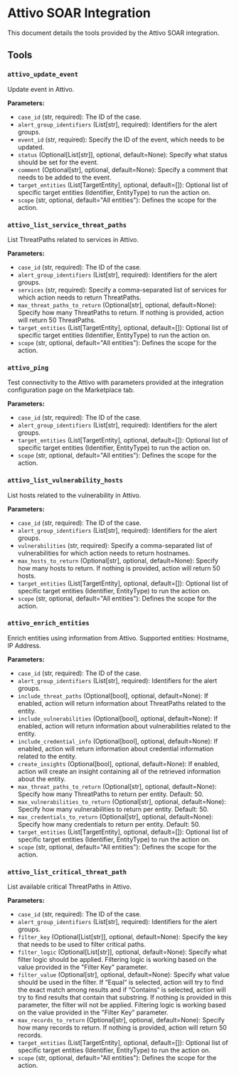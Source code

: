 # Attivo SOAR Integration

This document details the tools provided by the Attivo SOAR integration.

## Tools

### `attivo_update_event`

Update event in Attivo.

**Parameters:**

*   `case_id` (str, required): The ID of the case.
*   `alert_group_identifiers` (List[str], required): Identifiers for the alert groups.
*   `event_id` (str, required): Specify the ID of the event, which needs to be updated.
*   `status` (Optional[List[str]], optional, default=None): Specify what status should be set for the event.
*   `comment` (Optional[str], optional, default=None): Specify a comment that needs to be added to the event.
*   `target_entities` (List[TargetEntity], optional, default=[]): Optional list of specific target entities (Identifier, EntityType) to run the action on.
*   `scope` (str, optional, default="All entities"): Defines the scope for the action.

### `attivo_list_service_threat_paths`

List ThreatPaths related to services in Attivo.

**Parameters:**

*   `case_id` (str, required): The ID of the case.
*   `alert_group_identifiers` (List[str], required): Identifiers for the alert groups.
*   `services` (str, required): Specify a comma-separated list of services for which action needs to return ThreatPaths.
*   `max_threat_paths_to_return` (Optional[str], optional, default=None): Specify how many ThreatPaths to return. If nothing is provided, action will return 50 ThreatPaths.
*   `target_entities` (List[TargetEntity], optional, default=[]): Optional list of specific target entities (Identifier, EntityType) to run the action on.
*   `scope` (str, optional, default="All entities"): Defines the scope for the action.

### `attivo_ping`

Test connectivity to the Attivo with parameters provided at the integration configuration page on the Marketplace tab.

**Parameters:**

*   `case_id` (str, required): The ID of the case.
*   `alert_group_identifiers` (List[str], required): Identifiers for the alert groups.
*   `target_entities` (List[TargetEntity], optional, default=[]): Optional list of specific target entities (Identifier, EntityType) to run the action on.
*   `scope` (str, optional, default="All entities"): Defines the scope for the action.

### `attivo_list_vulnerability_hosts`

List hosts related to the vulnerability in Attivo.

**Parameters:**

*   `case_id` (str, required): The ID of the case.
*   `alert_group_identifiers` (List[str], required): Identifiers for the alert groups.
*   `vulnerabilities` (str, required): Specify a comma-separated list of vulnerabilities for which action needs to return hostnames.
*   `max_hosts_to_return` (Optional[str], optional, default=None): Specify how many hosts to return. If nothing is provided, action will return 50 hosts.
*   `target_entities` (List[TargetEntity], optional, default=[]): Optional list of specific target entities (Identifier, EntityType) to run the action on.
*   `scope` (str, optional, default="All entities"): Defines the scope for the action.

### `attivo_enrich_entities`

Enrich entities using information from Attivo. Supported entities: Hostname, IP Address.

**Parameters:**

*   `case_id` (str, required): The ID of the case.
*   `alert_group_identifiers` (List[str], required): Identifiers for the alert groups.
*   `include_threat_paths` (Optional[bool], optional, default=None): If enabled, action will return information about ThreatPaths related to the entity.
*   `include_vulnerabilities` (Optional[bool], optional, default=None): If enabled, action will return information about vulnerabilities related to the entity.
*   `include_credential_info` (Optional[bool], optional, default=None): If enabled, action will return information about credential information related to the entity.
*   `create_insights` (Optional[bool], optional, default=None): If enabled, action will create an insight containing all of the retrieved information about the entity.
*   `max_threat_paths_to_return` (Optional[str], optional, default=None): Specify how many ThreatPaths to return per entity. Default: 50.
*   `max_vulnerabilities_to_return` (Optional[str], optional, default=None): Specify how many vulnerabilities to return per entity. Default: 50.
*   `max_credentials_to_return` (Optional[str], optional, default=None): Specify how many credentials to return per entity. Default: 50.
*   `target_entities` (List[TargetEntity], optional, default=[]): Optional list of specific target entities (Identifier, EntityType) to run the action on.
*   `scope` (str, optional, default="All entities"): Defines the scope for the action.

### `attivo_list_critical_threat_path`

List available critical ThreatPaths in Attivo.

**Parameters:**

*   `case_id` (str, required): The ID of the case.
*   `alert_group_identifiers` (List[str], required): Identifiers for the alert groups.
*   `filter_key` (Optional[List[str]], optional, default=None): Specify the key that needs to be used to filter critical paths.
*   `filter_logic` (Optional[List[str]], optional, default=None): Specify what filter logic should be applied. Filtering logic is working based on the value provided in the "Filter Key" parameter.
*   `filter_value` (Optional[str], optional, default=None): Specify what value should be used in the filter. If “Equal“ is selected, action will try to find the exact match among results and if “Contains“ is selected, action will try to find results that contain that substring. If nothing is provided in this parameter, the filter will not be applied. Filtering logic is working based on the value  provided in the "Filter Key" parameter.
*   `max_records_to_return` (Optional[str], optional, default=None): Specify how many records to return. If nothing is provided, action will return 50 records.
*   `target_entities` (List[TargetEntity], optional, default=[]): Optional list of specific target entities (Identifier, EntityType) to run the action on.
*   `scope` (str, optional, default="All entities"): Defines the scope for the action.
